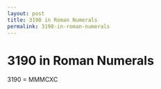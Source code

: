 ```yaml
---
layout: post
title: 3190 in Roman Numerals
permalink: 3190-in-roman-numerals
---
```


# 3190 in Roman Numerals

3190 = MMMCXC
